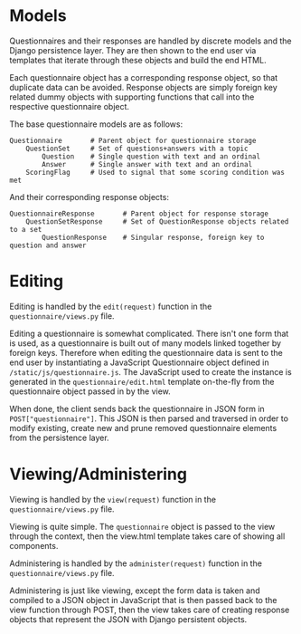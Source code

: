 # Models

Questionnaires and their responses are handled by discrete models and the Django persistence layer.  They are then shown to the end user via templates that iterate through these objects and build the end HTML.

Each questionnaire object has a corresponding response object, so that duplicate data can be avoided.  Response objects are simply foreign key related dummy objects with supporting functions that call into the respective questionnaire object.

The base questionnaire models are as follows:
```text
Questionnaire       # Parent object for questionnaire storage
    QuestionSet     # Set of questions+answers with a topic
        Question    # Single question with text and an ordinal
        Answer      # Single answer with text and an ordinal
    ScoringFlag     # Used to signal that some scoring condition was met
```

And their corresponding response objects:
```text
QuestionnaireResponse       # Parent object for response storage
    QuestionSetResponse     # Set of QuestionResponse objects related to a set
        QuestionResponse    # Singular response, foreign key to question and answer
```

# Editing

Editing is handled by the ```edit(request)``` function in the ```questionnaire/views.py``` file.

Editing a questionnaire is somewhat complicated.  There isn't one form that is used, as a questionnaire is built out of many models linked together by foreign keys.  Therefore when editing the questionnaire data is sent to the end user by instantiating a JavaScript Questionnaire object defined in ```/static/js/questionnaire.js```.  The JavaScript used to create the instance is generated in the ```questionnaire/edit.html``` template on-the-fly from the questionnaire object passed in by the view.

When done, the client sends back the questionnaire in JSON form in ```POST["questionnaire"]```.  This JSON is then parsed and traversed in order to modify existing, create new and prune removed questionnaire elements from the persistence layer.

# Viewing/Administering

Viewing is handled by the ```view(request)``` function in the ```questionnaire/views.py``` file.

Viewing is quite simple.  The ```questionnaire``` object is passed to the view through the context, then the view.html template takes care of showing all components.

Administering is handled by the ```administer(request)``` function in the ```questionnaire/views.py``` file.

Administering is just like viewing, except the form data is taken and compiled to a JSON object in JavaScript that is then passed back to the view function through POST, then the view takes care of creating response objects that represent the JSON with Django persistent objects.
